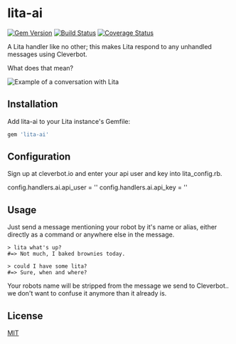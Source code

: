 # lita-ai

[![Gem Version](https://badge.fury.io/rb/lita-ai.svg)](https://badge.fury.io/rb/lita-ai)
[![Build Status](https://travis-ci.org/tombeynon/lita-ai.png?branch=master)](https://travis-ci.org/tombeynon/lita-ai)
[![Coverage Status](https://coveralls.io/repos/tombeynon/lita-ai/badge.svg?branch=master&service=github)](https://coveralls.io/github/tombeynon/lita-ai?branch=master)

A Lita handler like no other; this makes Lita respond to any unhandled messages using Cleverbot.

What does that mean?

![Example of a conversation with Lita](https://raw.github.com/tombeynon/lita-ai/master/example.png)

## Installation

Add lita-ai to your Lita instance's Gemfile:

``` ruby
gem 'lita-ai'
```

## Configuration

Sign up at cleverbot.io and enter your api user and key into lita_config.rb.

config.handlers.ai.api_user = '<redacted>'
config.handlers.ai.api_key = '<redacted>'


## Usage

Just send a message mentioning your robot by it's name or alias, either directly as a command or anywhere else in the message.

```
> lita what's up?
#=> Not much, I baked brownies today.

> could I have some lita?
#=> Sure, when and where?
```

Your robots name will be stripped from the message we send to Cleverbot.. we don't want to confuse it anymore than it already is.

## License

[MIT](http://opensource.org/licenses/MIT)
